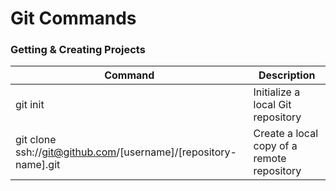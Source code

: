 # Git Commands 

### Getting & Creating Projects

| Command  | Description  |
| ---------| ------------ |
| git init  | Initialize a local Git repository  |
| git clone ssh://git@github.com/[username]/[repository-name].git  | Create a local copy of a remote repository  |


